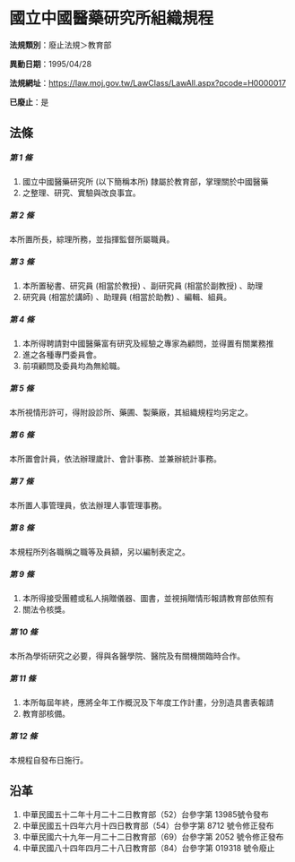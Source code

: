 # 國立中國醫藥研究所組織規程

**法規類別**：廢止法規＞教育部

**異動日期**：1995/04/28  

**法規網址**：https://law.moj.gov.tw/LawClass/LawAll.aspx?pcode=H0000017

**已廢止**：是



## 法條
##### 第 1 條
1. 國立中國醫藥研究所 (以下簡稱本所) 隸屬於教育部，掌理關於中國醫藥
1. 之整理、研究、實驗與改良事宜。

##### 第 2 條
本所置所長，綜理所務，並指揮監督所屬職員。

##### 第 3 條
1. 本所置秘書、研究員 (相當於教授) 、副研究員 (相當於副教授) 、助理
1. 研究員 (相當於講師) 、助理員 (相當於助教) 、編輯、組員。

##### 第 4 條
1. 本所得聘請對中國醫藥富有研究及經驗之專家為顧問，並得置有關業務推
1. 進之各種專門委員會。
1. 前項顧問及委員均為無給職。

##### 第 5 條
本所視情形許可，得附設診所、藥圃、製藥廠，其組織規程均另定之。

##### 第 6 條
本所置會計員，依法辦理歲計、會計事務、並兼辦統計事務。

##### 第 7 條
本所置人事管理員，依法辦理人事管理事務。

##### 第 8 條
本規程所列各職稱之職等及員額，另以編制表定之。

##### 第 9 條
1. 本所得接受團體或私人捐贈儀器、圖書，並視捐贈情形報請教育部依照有
1. 關法令核獎。

##### 第 10 條
本所為學術研究之必要，得與各醫學院、醫院及有關機關臨時合作。

##### 第 11 條
1. 本所每屆年終，應將全年工作概況及下年度工作計畫，分別造具書表報請
1. 教育部核備。

##### 第 12 條
本規程自發布日施行。

## 沿革
1. 中華民國五十二年十月二十二日教育部（52）台參字第 13985號令發布
1. 中華民國五十四年六月十四日教育部（54）台參字第 8712 號令修正發布
1. 中華民國六十九年一月二十二日教育部（69）台參字第 2052 號令修正發布
1. 中華民國八十四年四月二十八日教育部（84）台參字第 019318 號令廢止
